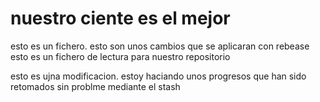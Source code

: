# nuestro ciente es el mejor 
esto es un fichero. esto son unos cambios que se aplicaran con rebease 
esto es un fichero de lectura para nuestro repositorio 

esto es ujna modificacion. estoy haciando unos progresos que han sido retomados sin problme mediante el stash
